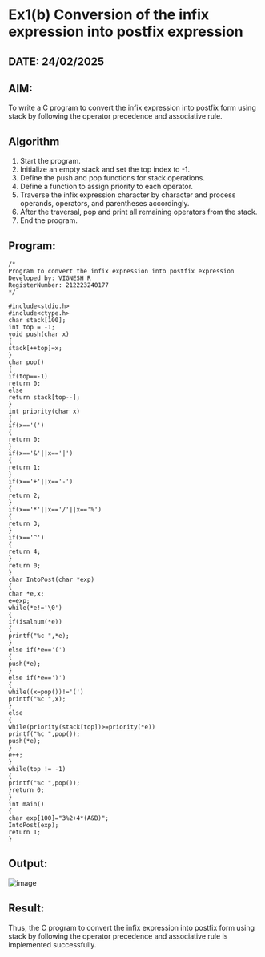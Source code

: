 # Ex1(b) Conversion of the infix expression into postfix expression
## DATE: 24/02/2025
## AIM:
To write a C program to convert the infix expression into postfix form using stack by following the operator precedence and associative rule.

## Algorithm
1. Start the program.  
2. Initialize an empty stack and set the top index to -1.  
3. Define the push and pop functions for stack operations.  
4. Define a function to assign priority to each operator.  
5. Traverse the infix expression character by character and process operands, operators, and parentheses accordingly.  
6. After the traversal, pop and print all remaining operators from the stack.  
7. End the program.

## Program:
```
/*
Program to convert the infix expression into postfix expression
Developed by: VIGNESH R
RegisterNumber: 212223240177
*/

#include<stdio.h> 
#include<ctype.h>
char stack[100]; 
int top = -1;
void push(char x)
{
stack[++top]=x;
}
char pop()
{
if(top==-1) 
return 0;
else
return stack[top--];
}
int priority(char x)
{
if(x=='(')
{
return 0;
}
if(x=='&'||x=='|')
{
return 1;
}
if(x=='+'||x=='-')
{
return 2;
}
if(x=='*'||x=='/'||x=='%')
{
return 3;
}
if(x=='^')
{
return 4;
}
return 0;
}
char IntoPost(char *exp)
{
char *e,x; 
e=exp; 
while(*e!='\0')
{
if(isalnum(*e))
{
printf("%c ",*e);
}
else if(*e=='(')
{
push(*e);
}
else if(*e==')')
{
while((x=pop())!='(') 
printf("%c ",x);
}
else
{
while(priority(stack[top])>=priority(*e)) 
printf("%c ",pop());
push(*e);
}
e++;
}
while(top != -1)
{
printf("%c ",pop());
}return 0;
}
int main()
{
char exp[100]="3%2+4*(A&B)"; 
IntoPost(exp);
return 1;
}
```

## Output:
![image](https://github.com/user-attachments/assets/706066db-884c-4c25-84f8-c06b3a66e781)




## Result:
Thus, the C program to convert the infix expression into postfix form using stack by following the operator precedence and associative rule is implemented successfully.
